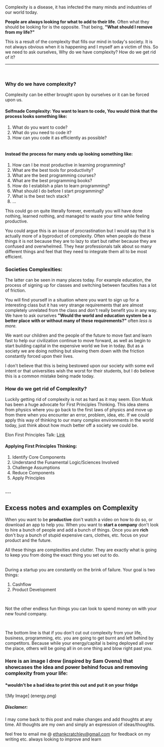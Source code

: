 Complexity is a disease, it has infected the many minds and industries of our world today.

**People are always looking for what to add to their life**. Often what they should be looking for is the opposite. That being, **"What should I remove from my life?"**

This is a result of the complexity that fills our mind in today's society. It is not always obvious when it is happening and I myself am a victim of this. So we need to ask ourselves, Why do we have complexity? How do we get rid of it?

---
<br>

### Why do we have complexity?

Complexity can be either brought upon by ourselves or it can be forced upon us.

#### Selfmade Complexity: You want to learn to code, You would think that the process looks something like:

1. What do you want to code?
2. What do you need to code it?
3. How can you code it as efficiently as possible?

#### <br> Instead the process for many ends up looking something like:

1. How can I be most productive in learning programming?
2. What are the best tools for productivity?
3. What are the best programming courses?
4. What are the best programming books?
5. How do I establish a plan to learn programming?
6. What should I do before I start programming?
7. What is the best tech stack?
8. ...

This could go on quite literally forever, eventually you will have done nothing, learned nothing, and managed to waste your time while feeling productive. 

You could argue this is an issue of procrastination but I would say that it is actually more of a byproduct of complexity. Often when people do these things it is not because they are to lazy to start but rather because they are confused and overwhelmed. They hear professionals talk about so many different things and feel that they need to integrate them all to be most efficient.

### Societies Complexities:

The latter can be seen in many places today. For example education, the process of signing up for classes and switching between faculties has a lot of friction. 

You will find yourself in a situation where you want to sign up for a interesting class but it has very strange requirements that are almost completely unrelated from the class and don't really benefit you in any way. We have to ask ourselves **"Would the world and education system be a better place with or without many of these requirements?"** often *less is more.*

We want our children and the people of the future to move fast and learn fast to help our civilization continue to move forward, as well as begin to start building capital in the expensive world we live in today. But as a society we are doing nothing but slowing them down with the friction constantly forced upon their lives.

I don't believe that this is being bestowed upon our society with some evil intent or that universities wish the worst for their students, but I do believe this is a common mistake being made today.

### How do we get rid of Complexity?

Luckily getting rid of complexity is not as hard as it may seem. Elon Musk has been a huge advocate for First Principles Thinking. This idea stems from physics where you go back to the first laws of physics and move up from there when you encounter an error, problem, idea, etc. If we could apply this way of thinking to our many complex environments in the world today, just think about how much better off a society we could be.

[Link]: https://www.youtube.com/watch?v=NV3sBlRgzTI&pp=ygUhZWxvbiB0YWxrcyBhYm91dCBmaXJzdCBwcmluY2lwbGVz

Elon First Principles Talk: [Link]

#### Applying First Principles Thinking:
1. Identify Core Components
2. Understand the Funamental Logic/Sciences Involved
3. Challenge Assumptions
4. Reduce Components 
5. Apply Principles 

<br>
 ---

## Excess notes and examples on Complexity 

When you want to be **productive** don't watch a video on how to do so, or download an app to help you. When you want to **start a company** don't look to hire a bunch of people and add a bunch of things. Once you are **rich** don't buy a bunch of stupid expensive cars, clothes, etc. focus on your product and the future. 

All these things are complexities and clutter. They are exactly what is going to keep you from doing the exact thing you set out to do.  

<br>
During a startup you are constantly on the brink of failure. Your goal is two things:

1. Cashflow
2. Product Development   

<br>

Not the other endless fun things you can look to spend money on with your new found company.
   
<br>

The bottom line is that if you don't cut out complexity from your life, business, programming, etc. you are going to get burnt and left behind by competitors. Because while your energy/capital is being deployed all over the place, others will be going all in on one thing and blow right past you.

### Here is an image I drew (inspired by Sam Ovens) that showcases the idea and power behind focus and removing complexity from your life:
#### *wouldn't be a bad idea to print this out and put it on your fridge
![My Image] (energy.png)

##### Disclamer:

I may come back to this post and make changes and add thoughts at any time. All thoughts are my own and simply an expression of ideas/thoughts.

feel free to email me @ ethankcratchley@gmail.com for feedback on my writing etc. always looking to improve and learn